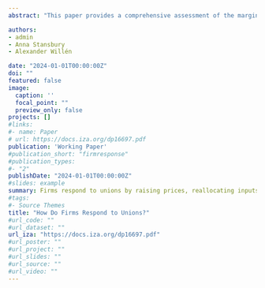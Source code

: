 ```yaml
---
abstract: "This paper provides a comprehensive assessment of the margins along which firms in Norway respond to increased union density, using legislative changes in the tax deductibility of union dues as a quasi-exogenous shock to firm-level unionization rates. Despite higher personnel costs driven by a union wage premium, the average manufacturing firm increases employment and scales up production, charges higher prices in the product market, enjoys higher nominal value added per worker, and experiences no decrease in profits. We show that this result is a direct implication of the labor- and product-market power that the average manufacturing firm possesses, in combination with a reallocation of inputs and industry revenue shares from smaller and less unionized firms to larger and more unionized firms. Larger firms are, therefore, increasing employment and output at the same time their ability to mark up prices is growing, thereby preventing negative profit effects. For the broader private sector in which firms do not hold much price- or wage-setting power, we observe the opposite result: the average firm reduces employment and profit falls. We synthesize these findings through a partial-equilibrium model of firm decision-making that incorporates union bargaining, product-market price-setting power, and labor market monopsony power."

authors:
- admin
- Anna Stansbury
- Alexander Willén

date: "2024-01-01T00:00:00Z"
doi: ""
featured: false
image:
  caption: ''
  focal_point: ""
  preview_only: false
projects: []
#links:
#- name: Paper
# url: https://docs.iza.org/dp16697.pdf
publication: 'Working Paper'
#publication_short: "firmresponse"
#publication_types:
#- "2"
publishDate: "2024-01-01T00:00:00Z"
#slides: example
summary: Firms respond to unions by raising prices, reallocating inputs from smaller to larger firms, and shifting product market power.
#tags:
#- Source Themes
title: "How Do Firms Respond to Unions?"
#url_code: ""
#url_dataset: ""
url_iza: "https://docs.iza.org/dp16697.pdf"
#url_poster: ""
#url_project: ""
#url_slides: ""
#url_source: ""
#url_video: ""
---
```

